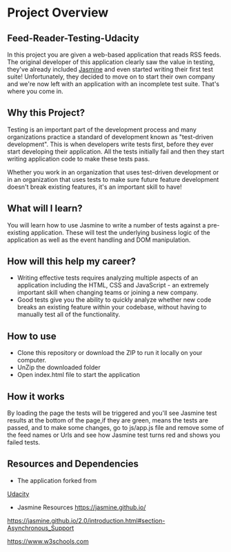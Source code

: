 # Project Overview
## Feed-Reader-Testing-Udacity 

In this project you are given a web-based application that reads RSS feeds. The original developer of this application clearly saw the value in testing, they've already included [Jasmine](http://jasmine.github.io/) and even started writing their first test suite! Unfortunately, they decided to move on to start their own company and we're now left with an application with an incomplete test suite. That's where you come in.
			 																																																										  																																																																																	   
## Why this Project?
						  
Testing is an important part of the development process and many organizations practice a standard of development known as "test-driven development". This is when developers write tests first, before they ever start developing their application. All the tests initially fail and then they start writing application code to make these tests pass.

Whether you work in an organization that uses test-driven development or in an organization that uses tests to make sure future feature development doesn't break existing features, it's an important skill to have!
																																																																																	   													 
## What will I learn?

You will learn how to use Jasmine to write a number of tests against a pre-existing application. These will test the underlying business logic of the application as well as the event handling and DOM manipulation.


## How will this help my career?

* Writing effective tests requires analyzing multiple aspects of an application including the HTML, CSS and JavaScript - an extremely important skill when changing teams or joining a new company.
* Good tests give you the ability to quickly analyze whether new code breaks an existing feature within your codebase, without having to manually test all of the functionality.

## How to use

* Clone this repository or download the ZIP to run it locally on your computer.
* UnZip the downloaded folder
* Open index.html file to start the application

## How it works

By loading the page the tests will be triggered and 
you'll see Jasmine test results at the bottom of the page,if they are green, means the tests are passed,
and to make some changes, go to js/app.js file and remove some of the feed names or Urls and see how Jasmine test turns red and shows you failed tests.

## Resources and Dependencies

* The application forked from

[Udacity](https://github.com/udacity/frontend-nanodegree-feedreader)

* Jasmine Resources
https://jasmine.github.io/

https://jasmine.github.io/2.0/introduction.html#section-Asynchronous_Support

https://www.w3schools.com


